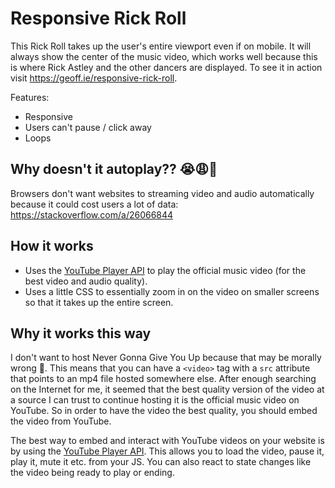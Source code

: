 # Responsive Rick Roll

This Rick Roll takes up the user's entire viewport even if on mobile. It will always show the center of the music video, which works well because this is where Rick Astley and the other dancers are displayed. To see it in action visit https://geoff.ie/responsive-rick-roll.

Features:
* Responsive
* Users can't pause / click away
* Loops

## Why doesn't it autoplay?? 😭😩😤

Browsers don't want websites to streaming video and audio automatically because it could cost users a lot of data: https://stackoverflow.com/a/26066844

## How it works

* Uses the [YouTube Player API](https://developers.google.com/youtube/iframe_api_reference) to play the official music video (for the best video and audio quality).
* Uses a little CSS to essentially zoom in on the video on smaller screens so that it takes up the entire screen.

## Why it works this way

I don't want to host Never Gonna Give You Up because that may be morally wrong 🤔. This means that you can have a `<video>` tag with a `src` attribute that points to an mp4 file hosted somewhere else. After enough searching on the Internet for me, it seemed that the best quality version of the video at a source I can trust to continue hosting it is the official music video on YouTube. So in order to have the video the best quality, you should embed the video from YouTube.

The best way to embed and interact with YouTube videos on your website is by using the [YouTube Player API](https://developers.google.com/youtube/iframe_api_reference). This allows you to load the video, pause it, play it, mute it etc. from your JS. You can also react to state changes like the video being ready to play or ending.
